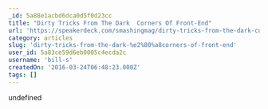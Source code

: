 ```yaml
---
_id: 5a88e1acbd6dca0d5f0d23cc
title: "Dirty Tricks From The Dark  Corners Of Front-End"
url: 'https://speakerdeck.com/smashingmag/dirty-tricks-from-the-dark-corners-of-front-end'
category: articles
slug: 'dirty-tricks-from-the-dark-%e2%80%a8corners-of-front-end'
user_id: 5a83ce59d6eb0005c4ecda2c
username: 'bill-s'
createdOn: '2016-03-24T06:48:23.000Z'
tags: []
---
```


undefined
